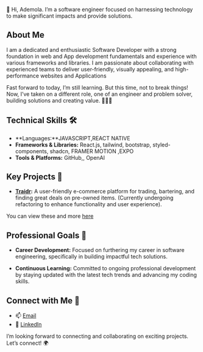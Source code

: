 👋 Hi, Ademola. I’m a software engineer focused on harnessing technology to make significant impacts and provide solutions.

## About Me
I am a dedicated and enthusiastic Software Developer with a strong foundation in web and App development fundamentals and experience with various frameworks and libraries. I am passionate about collaborating with experienced teams to deliver user-friendly, visually appealing, and high-performance websites and Applications

Fast forward to today, I’m still learning. But this time, not to break things! Now, I’ve taken on a different role, one of an engineer and problem solver, building solutions and creating value. 👷🏾‍♂️

## Technical Skills 🛠️
- **Languages:**JAVASCRIPT,REACT NATIVE
- **Frameworks & Libraries:** React.js, tailwind, bootstrap, styled-components, shadcn, FRAMER MOTION ,EXPO
- **Tools & Platforms:** GitHub,, OpenAI


## Key Projects 🧩

- **[Traidr](https://traidr-frontend.vercel.app/):** A user-friendly e-commerce platform for trading, bartering, and finding great deals on pre-owned items. (Currently undergoing refactoring to enhance functionality and user experience).

You can view these and more [here](https://codinghab.vercel.app)

## Professional Goals 🚀
- **Career Development:** Focused on furthering my career in software engineering, specifically in building impactful tech solutions.
  
- **Continuous Learning:** Committed to ongoing professional development by staying updated with the latest tech trends and advancing my coding skills.

## Connect with Me 🤝
- 📫 [Email](mailto:ademolaabds@gmail.com)
- 🔗 [LinkedIn](https://www.linkedin.com/in/ademola-abdul)

I’m looking forward to connecting and collaborating on exciting projects. Let’s connect! 🌍

